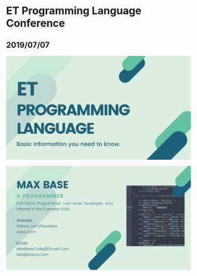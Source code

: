 # ET Programming Language Conference

## 2019/07/07

![ET Programming Language Conference - Slide1](slide1.png)

![ET Programming Language Conference - Slide2](slide2.png)
